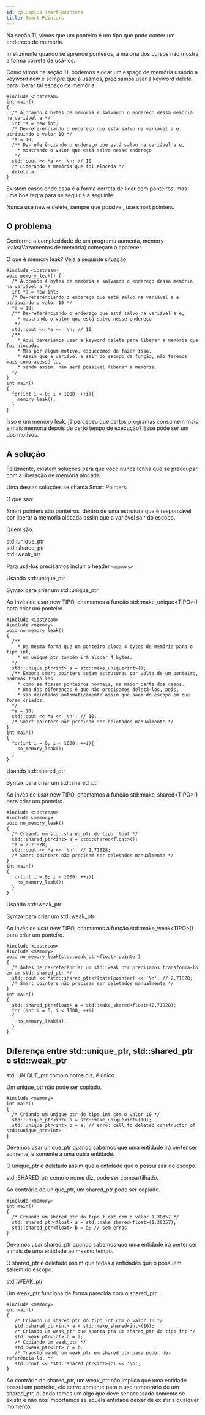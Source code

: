 ```yaml
---
id: cplusplus-smart-pointers
title: Smart Pointers
---
```


Na seção 11, vimos que um ponteiro é um tipo que pode conter um endereço de memória.

Infelizmente quando se aprende ponteiros, a maioria dos cursos não mostra a forma correta de usá-los.

Como vimos na seção 11, podemos alocar um espaço de memória usando a keyword new e sempre que à usamos,
precisamos usar a keyword delete para liberar tal espaço de memória.

```cpp{0}
#include <iostream>
int main()
{
  /* Alocando 4 bytes de memória e salvando o endereço dessa memória na variável a */
  int *a = new int;
  /* De-referênciando o endereço que está salvo na variável a e atribuindo o valor 10 */
  *a = 10;
  /** De-referênciando o endereço que está salvo na variável a e,
    * mostrando o valor que está salvo nesse endereço
   */
  std::cout << *a << '\n; // 10
  /* Liberando a memória que foi alocada */
  delete a;
}
```

Existem casos onde essa é a forma correta de lidar com ponteiros, mas uma boa regra para se seguir é a seguinte:

Nunca use new e delete, sempre que possível, use smart pointers.

## O problema

Conforme a complexidade de um programa aumenta, memory leaks(Vazamentos de memória) começam a aparecer.

O que é memory leak? Veja a seguinte situação:

```cpp{0}
#include <iostream>
void memory_leak() {
  /* Alocando 4 bytes de memória e salvando o endereço dessa memória na variável a */
  int *a = new int;
  /* De-referênciando o endereço que está salvo na variável a e atribuindo o valor 10 */
  *a = 10;
  /** De-referênciando o endereço que está salvo na variável a e,
    * mostrando o valor que está salvo nesse endereço
   */
  std::cout << *a << '\n; // 10
  /**
    * Aqui deveriamos usar a keyword delete para liberar a memória que foi alocada.
    * Mas por algum motivo, esquecemos de fazer isso.
    * Assim que a variável a sair do escopo da função, não teremos mais como acessá-la,
    * sendo assim, não será possível liberar a memória.
  */
}
int main()
{
  for(int i = 0; i < 1000; ++i){
    memory_leak();
  }
}
```

Isso é um memory leak, já percebeu que certos programas consumem mais e mais memória
depois de certo tempo de execução? Esse pode ser um dos motivos.

## A solução

Felizmente, existem soluções para que você nunca tenha que se preocupar com a liberação de memória alocada.

Uma dessas soluções se chama Smart Pointers.

O que são:

Smart pointers são ponteiros, dentro de uma estrutura que é responsável por liberar a memória
alocada assim que a variável sair do escopo.

Quem são:

std::unique_ptr</br>
std::shared_ptr</br>
std::weak_ptr

Para usá-los precisamos incluir o header `<memory>`

Usando std::unique_ptr

Syntax para criar um std::unique_ptr

Ao invés de usar new TIPO, chamamos a função std::make_unique\<TIPO\>() para criar um ponteiro.

```cpp{0}
#include <iostream>
#include <memory>
void no_memory_leak()
{
  /**
    * Da mesma forma que um ponteiro aloca 4 bytes de memória para o tipo int,
    * um unique_ptr também irá alocar 4 bytes.
  */
  std::unique_ptr<int> a = std::make_unique<int>();
  /** Embora smart pointers sejam estruturas por volta de um ponteiro, podemos tratá-los
    * como se fossem ponteiros normais, na maior parte dos casos.
    * Uma das diferenças é que não precisamos deletá-los, pois,
    * são deletados automaticamente assim que saem do escopo em que foram criados.
  */
  *a = 10;
  std::cout << *a << '\n'; // 10;
  /* Smart pointers não precisam ser deletados manualmente */
}
int main()
{
  for(int i = 0; i < 1000; ++i){
    no_memory_leak();
  }
}
```

Usando std::shared_ptr

Syntax para criar um std::shared_ptr

Ao invés de usar new TIPO, chamamos a função std::make_shared\<TIPO\>() para criar um ponteiro.

```cpp{0}
#include <iostream>
#include <memory>
void no_memory_leak()
{
  /* Criando um std::shared_ptr do tipo float */
  std::shared_ptr<int> a = std::shared<float>();
  *a = 2.71828;
  std::cout << *a << '\n'; // 2.71828;
  /* Smart pointers não precisam ser deletados manualmente */
}
int main()
{
  for(int i = 0; i < 1000; ++i){
    no_memory_leak();
  }
}
```

Usando std::weak_ptr

Syntax para criar um std::weak_ptr

Ao invés de usar new TIPO, chamamos a função std::make_weak\<TIPO\>() para criar um ponteiro.

```cpp{0}
#include <iostream>
#include <memory>
void no_memory_leak(std::weak_ptr<float> pointer)
{
  /* Antes de de-referênciar um std::weak_ptr precisamos transforma-lo em um std::shared_ptr */
  std::cout << *std::shared_ptr<float>(pointer) << '\n'; // 2.71828;
  /* Smart pointers não precisam ser deletados manualmente */
}
int main()
{
  std::shared_ptr<float> a = std::make_shared<float>(2.71828);
  for (int i = 0; i < 1000; ++i)
  {
    no_memory_leak(a);
  }
}
```

## Diferença entre std::unique_ptr, std::shared_ptr e std::weak_ptr

std::UNIQUE_ptr como o nome diz, é único.

Um unique_ptr não pode ser copiado.

```cpp{0}
#include <memory>
int main()
{
  /* Criando um unique_ptr do tipo int com o valor 10 */
  std::unique_ptr<int> a = std::make_unique<int>(10);
  std::unique_ptr<int> b = a; // erro: call to deleted constructor of std::unique_ptr<int>
}
```

Devemos usar unique_ptr quando sabemos que uma entidade irá pertencer somente, e somente a uma
outra entidade.

O unique_ptr é deletado assim que a entidade que o possui sair do escopo.

std::SHARED_ptr como o nome diz, pode ser compartilhado.

Ao contrário do unique_ptr, um shared_ptr pode ser copiado.

```cpp{0}
#include <memory>
int main()
{
  /* Criando um shared_ptr do tipo float com o valor 1.30357 */
  std::shared_ptr<float> a = std::make_shared<float>(1.30357);
  std::shared_ptr<float> b = a; // sem erros
}
```

Devemos usar shared_ptr quando sabemos que uma entidade irá pertencer a mais
de uma entidade ao mesmo tempo.

O shared_ptr é deletado assim que todas a entidades que o possuem sairem do escopo.

std::WEAK_ptr

Um weak_ptr funciona de forma parecida com o shared_ptr.

```cpp{0}
#include <memory>
int main()
{
   /* Criando um shared_ptr do tipo int com o valor 10 */
   std::shared_ptr<int> a = std::make_shared<int>(10);
   /* Criando um weak_ptr que aponta pra um shared_ptr do tipo int */
   std::weak_ptr<int> b = a;
   /* Copiando um weak_ptr */
   std::weak_ptr<int> c = b;
   /* Transformando um weak_ptr em shared_ptr para poder de-referência-lo. */
   std::cout << *std::shared_ptr<int>(c) << '\n';
}
```

Ao contrário do shared_ptr, um weak_ptr não implica que uma entidade possui um ponteiro,
ele serve somente para o uso temporário de um shared_ptr, quando temos um algo que
deve ser acessado somente se existir e não nos importamos se aquela entidade deixar de existir
a qualquer momento.
